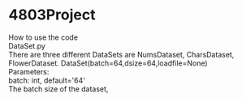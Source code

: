 # 4803Project
How to use the code<br>
DataSet.py <br>
There are three different DataSets are NumsDataset, CharsDataset, FlowerDataset. 
DataSet(batch=64,dsize=64,loadfile=None)<br>
Parameters:<br>
batch: int, default='64'<br>
The batch size of the dataset,  

